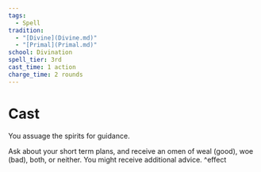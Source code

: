 ```yaml
---  
tags:  
  - Spell  
tradition:  
  - "[Divine](Divine.md)"  
  - "[Primal](Primal.md)"  
school: Divination  
spell_tier: 3rd  
cast_time: 1 action  
charge_time: 2 rounds  
---  
```

# Cast  
  
You assuage the spirits for guidance.  
  
Ask about your short term plans, and receive an omen of weal (good), woe (bad), both, or neither. You might receive additional advice. ^effect